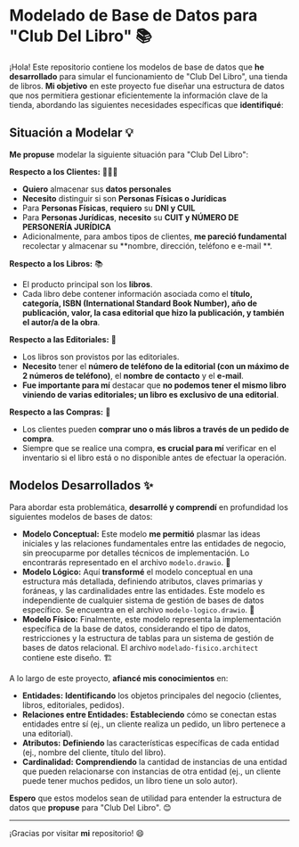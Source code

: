 # Modelado de Base de Datos para "Club Del Libro" 📚

¡Hola! Este repositorio contiene los modelos de base de datos que **he desarrollado** para simular el funcionamiento de "Club Del Libro", una tienda de libros. **Mi objetivo** en este proyecto fue diseñar una estructura de datos que nos permitiera gestionar eficientemente la información clave de la tienda, abordando las siguientes necesidades específicas que **identifiqué**:

## Situación a Modelar 💡

**Me propuse** modelar la siguiente situación para "Club Del Libro":

**Respecto a los Clientes:** 🧑‍🤝‍🧑

* **Quiero** almacenar sus **datos personales**
* **Necesito** distinguir si son **Personas Físicas o Jurídicas**
* Para **Personas Físicas**, **requiero** su **DNI y CUIL**
* Para **Personas Jurídicas**, **necesito** su **CUIT y NÚMERO DE PERSONERÍA JURÍDICA**
* Adicionalmente, para ambos tipos de clientes, **me pareció fundamental** recolectar y almacenar su **nombre, dirección, teléfono e e-mail **.

**Respecto a los Libros:** 📚

* El producto principal son los **libros**.
* Cada libro debe contener información asociada como el **título, categoría, ISBN (International Standard Book Number), año de publicación, valor, la casa editorial que hizo la publicación, y también el autor/a de la obra**.

**Respecto a las Editoriales:** 🏢

* Los libros son provistos por las editoriales.
* **Necesito** tener el **número de teléfono de la editorial (con un máximo de 2 números de teléfono)**, el **nombre de contacto** y el **e-mail**.
* **Fue importante para mí** destacar que **no podemos tener el mismo libro viniendo de varias editoriales; un libro es exclusivo de una editorial**.

**Respecto a las Compras:** 🛒

* Los clientes pueden **comprar uno o más libros a través de un pedido de compra**.
* Siempre que se realice una compra, **es crucial para mí** verificar en el inventario si el libro está o no disponible antes de efectuar la operación.

## Modelos Desarrollados ✨

Para abordar esta problemática, **desarrollé y comprendí** en profundidad los siguientes modelos de bases de datos:

* **Modelo Conceptual:** Este modelo **me permitió** plasmar las ideas iniciales y las relaciones fundamentales entre las entidades de negocio, sin preocuparme por detalles técnicos de implementación. Lo encontrarás representado en el archivo `modelo.drawio`. 🧠
* **Modelo Lógico:** Aquí **transformé** el modelo conceptual en una estructura más detallada, definiendo atributos, claves primarias y foráneas, y las cardinalidades entre las entidades. Este modelo es independiente de cualquier sistema de gestión de bases de datos específico. Se encuentra en el archivo `modelo-logico.drawio`. 🧩
* **Modelo Físico:** Finalmente, este modelo representa la implementación específica de la base de datos, considerando el tipo de datos, restricciones y la estructura de tablas para un sistema de gestión de bases de datos relacional. El archivo `modelado-fisico.architect` contiene este diseño. 🏗️

A lo largo de este proyecto, **afiancé mis conocimientos** en:

* **Entidades:** **Identificando** los objetos principales del negocio (clientes, libros, editoriales, pedidos).
* **Relaciones entre Entidades:** **Estableciendo** cómo se conectan estas entidades entre sí (ej., un cliente realiza un pedido, un libro pertenece a una editorial).
* **Atributos:** **Definiendo** las características específicas de cada entidad (ej., nombre del cliente, título del libro).
* **Cardinalidad:** **Comprendiendo** la cantidad de instancias de una entidad que pueden relacionarse con instancias de otra entidad (ej., un cliente puede tener muchos pedidos, un libro tiene un solo autor).

**Espero** que estos modelos sean de utilidad para entender la estructura de datos que **propuse** para "Club Del Libro". 😊

---

¡Gracias por visitar **mi** repositorio! 😄
